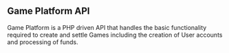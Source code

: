 ## Game Platform API

Game Platform is a PHP driven API that handles the basic functionality required to create and
settle Games including the creation of User accounts and processing of funds.
